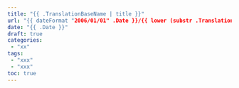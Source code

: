 ```yaml
---
title: "{{ .TranslationBaseName | title }}"
url: "{{ dateFormat "2006/01/01" .Date }}/{{ lower (substr .TranslationBaseName 6) }}.html"
date: "{{ .Date }}"
draft: true
categories:
 - "xx"
tags:
 - "xxx"
 - "xxx"
toc: true
---
```

